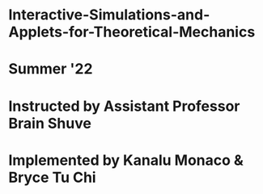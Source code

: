 # Interactive-Simulations-and-Applets-for-Theoretical-Mechanics
# Summer '22
# Instructed by Assistant Professor Brain Shuve
# Implemented by Kanalu Monaco & Bryce Tu Chi
